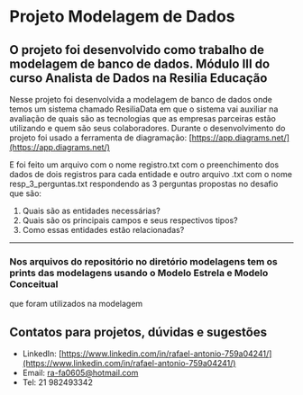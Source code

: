 # Projeto Modelagem de Dados
## O projeto foi desenvolvido como trabalho de modelagem de banco de dados. Módulo III do curso Analista de Dados na Resilia Educação
Nesse projeto foi desenvolvida a modelagem de banco de dados onde temos um sistema chamado ResiliaData
em que o sistema vai auxiliar na avaliação de quais são as tecnologias que as empresas parceiras
estão utilizando e quem são seus colaboradores.
Durante o desenvolvimento do projeto foi usado a ferramenta de diagramação:
[https://app.diagrams.net/](https://app.diagrams.net/)

E foi feito um arquivo com o nome registro.txt com o preenchimento dos dados de dois registros para cada entidade
e outro arquivo .txt com o nome resp_3_perguntas.txt respondendo as 3 perguntas propostas no desafio que são:

1. Quais são as entidades necessárias?
2. Quais são os principais campos e seus respectivos tipos?
3. Como essas entidades estão relacionadas?
---

### Nos arquivos do repositório no diretório modelagens tem os prints das modelagens usando o Modelo Estrela e Modelo Conceitual
que foram utilizados na modelagem

## Contatos para projetos, dúvidas e sugestões
- LinkedIn: [https://www.linkedin.com/in/rafael-antonio-759a04241/](https://www.linkedin.com/in/rafael-antonio-759a04241/)
- Email: ra-fa0605@hotmail.com
- Tel: 21 982493342


